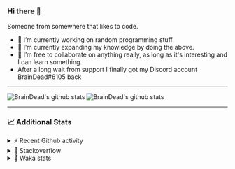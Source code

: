 ### Hi there 👋

Someone from somewhere that likes to code.

- 🔭 I’m currently working on random programming stuff.
- 🌱 I’m currently expanding my knowledge by doing the above.
- 👯 I’m free to collaborate on anything really, as long as it's interesting and I can learn something.
- After a long wait from support I finally got my Discord account BrainDead#6105 back
<hr>


<img alt="BrainDead's github stats" align="left" src="https://github-readme-stats.vercel.app/api?username=albertopoljak&count_private=true&show_icons=true&theme=radical&hide_border=true"/>
<img alt="BrainDead's github stats" align="left" src="https://github-readme-stats.vercel.app/api/top-langs/?username=albertopoljak&layout=compact&theme=radical&hide_border=true&card_width=250"/>
<br clear="left"/>

<hr>

### 📈 Additional Stats

<details>
  <summary>⚡ Recent Github activity</summary>
  <br/>

  <!--START_SECTION:activity-->
1. ❗️ Opened issue [#81889](https://github.com/odoo/odoo/issues/81889) in [odoo/odoo](https://github.com/odoo/odoo)
2. 🗣 Commented on [#64](https://github.com/HuyaneMatsu/hata/issues/64) in [HuyaneMatsu/hata](https://github.com/HuyaneMatsu/hata)
3. 💪 Opened PR [#64](https://github.com/HuyaneMatsu/hata/pull/64) in [HuyaneMatsu/hata](https://github.com/HuyaneMatsu/hata)
4. 🗣 Commented on [#158](https://github.com/Tortoise-Community/Tortoise-BOT/issues/158) in [Tortoise-Community/Tortoise-BOT](https://github.com/Tortoise-Community/Tortoise-BOT)
5. 🗣 Commented on [#32](https://github.com/albertopoljak/Licensy/issues/32) in [albertopoljak/Licensy](https://github.com/albertopoljak/Licensy)
  <!--END_SECTION:activity-->
</details>

<details>
  <summary>👀 Stackoverflow</summary>

  [![Omid Nikrah StackOverflow](https://github-readme-stackoverflow.vercel.app/?userID=11311072&theme=dark)](https://stackoverflow.com/users/11311072/braindead)

</details>

<details>
  <summary>🤖 Waka stats</summary>
  <br/>

  <!--START_SECTION:waka-->
![Profile Views](http://img.shields.io/badge/Profile%20Views-2-blue)

![Lines of code](https://img.shields.io/badge/From%20Hello%20World%20I%27ve%20Written-272894%20lines%20of%20code-blue)

**🐱 My Github Data** 

> 🏆 89 Contributions in the Year 2022
 > 
> 📦 148.9 kB Used in Github's Storage 
 > 
> 💼 Opted to Hire
 > 
> 📜 33 Public Repositories 
 > 
> 🔑 10 Private Repositories  
 > 
**I'm an Early 🐤** 

```text
🌞 Morning    203 commits    ██████░░░░░░░░░░░░░░░░░░░   24.82% 
🌆 Daytime    319 commits    █████████░░░░░░░░░░░░░░░░   39.0% 
🌃 Evening    204 commits    ██████░░░░░░░░░░░░░░░░░░░   24.94% 
🌙 Night      92 commits     ██░░░░░░░░░░░░░░░░░░░░░░░   11.25%

```
📅 **I'm Most Productive on Wednesday** 

```text
Monday       139 commits    ████░░░░░░░░░░░░░░░░░░░░░   16.99% 
Tuesday      155 commits    ████░░░░░░░░░░░░░░░░░░░░░   18.95% 
Wednesday    161 commits    █████░░░░░░░░░░░░░░░░░░░░   19.68% 
Thursday     129 commits    ████░░░░░░░░░░░░░░░░░░░░░   15.77% 
Friday       97 commits     ███░░░░░░░░░░░░░░░░░░░░░░   11.86% 
Saturday     61 commits     █░░░░░░░░░░░░░░░░░░░░░░░░   7.46% 
Sunday       76 commits     ██░░░░░░░░░░░░░░░░░░░░░░░   9.29%

```


📊 **This Week I Spent My Time On** 

```text
💬 Programming Languages: 
Python                   10 hrs 26 mins      ██████████████░░░░░░░░░░░   59.23% 
XML                      5 hrs               ███████░░░░░░░░░░░░░░░░░░   28.34% 
textmate                 1 hr 34 mins        ██░░░░░░░░░░░░░░░░░░░░░░░   8.91% 
CSV file                 29 mins             ░░░░░░░░░░░░░░░░░░░░░░░░░   2.77% 
Text                     3 mins              ░░░░░░░░░░░░░░░░░░░░░░░░░   0.35%

🐱‍💻 Projects: 
odoo_14                  17 hrs 33 mins      █████████████████████████   99.54% 
-MC-Fart-Mic-Audio       4 mins              ░░░░░░░░░░░░░░░░░░░░░░░░░   0.38% 
studioplus_hr            0 secs              ░░░░░░░░░░░░░░░░░░░░░░░░░   0.04% 
glovia_custom_addons     0 secs              ░░░░░░░░░░░░░░░░░░░░░░░░░   0.03% 
culjak                   0 secs              ░░░░░░░░░░░░░░░░░░░░░░░░░   0.01%

💻 Operating System: 
Linux                    17 hrs 38 mins      █████████████████████████   100.0%

```

**I Mostly Code in Python** 

```text
Python                   31 repos            ███████████████████░░░░░░   79.49% 
Java                     4 repos             ██░░░░░░░░░░░░░░░░░░░░░░░   10.26% 
TypeScript               1 repo              ░░░░░░░░░░░░░░░░░░░░░░░░░   2.56% 
JavaScript               1 repo              ░░░░░░░░░░░░░░░░░░░░░░░░░   2.56% 
HTML                     1 repo              ░░░░░░░░░░░░░░░░░░░░░░░░░   2.56%

```



 Last Updated on 22/01/2022
<!--END_SECTION:waka-->
</details>
